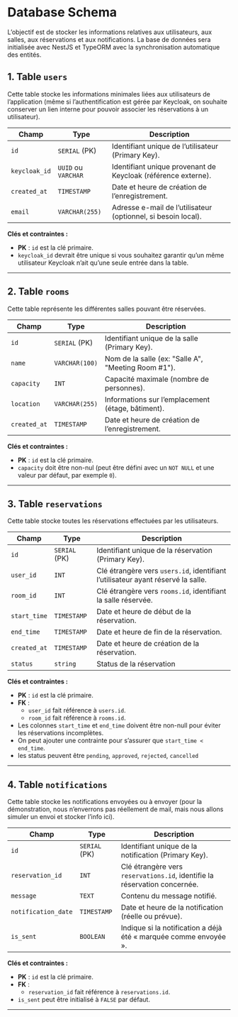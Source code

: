 # Database Schema

L’objectif est de stocker les informations relatives aux utilisateurs, aux salles, aux réservations et aux notifications.
La base de données sera initialisée avec NestJS et TypeORM avec la synchronisation automatique des entités.

## 1. Table `users`

Cette table stocke les informations minimales liées aux utilisateurs de l’application (même si l’authentification est gérée par Keycloak, on souhaite conserver un lien interne pour pouvoir associer les réservations à un utilisateur).

| Champ             | Type                 | Description                                                      |
|-------------------|----------------------|------------------------------------------------------------------|
| `id`              | `SERIAL` (PK)        | Identifiant unique de l’utilisateur (Primary Key).               |
| `keycloak_id`     | `UUID` ou `VARCHAR`  | Identifiant unique provenant de Keycloak (référence externe).     |
| `created_at`      | `TIMESTAMP`          | Date et heure de création de l’enregistrement.                   |
| `email`           | `VARCHAR(255)`       | Adresse e-mail de l’utilisateur (optionnel, si besoin local).    |

**Clés et contraintes :**
- **PK** : `id` est la clé primaire.
- `keycloak_id` devrait être unique si vous souhaitez garantir qu’un même utilisateur Keycloak n’ait qu’une seule entrée dans la table.

---

## 2. Table `rooms`

Cette table représente les différentes salles pouvant être réservées.

| Champ        | Type            | Description                                          |
|--------------|-----------------|------------------------------------------------------|
| `id`         | `SERIAL` (PK)   | Identifiant unique de la salle (Primary Key).        |
| `name`       | `VARCHAR(100)`  | Nom de la salle (ex: "Salle A", "Meeting Room #1").  |
| `capacity`   | `INT`           | Capacité maximale (nombre de personnes).            |
| `location`   | `VARCHAR(255)`  | Informations sur l’emplacement (étage, bâtiment).   |
| `created_at` | `TIMESTAMP`     | Date et heure de création de l’enregistrement.       |

**Clés et contraintes :**
- **PK** : `id` est la clé primaire.
- `capacity` doit être non-nul (peut être défini avec un `NOT NULL` et une valeur par défaut, par exemple `0`).

---

## 3. Table `reservations`

Cette table stocke toutes les réservations effectuées par les utilisateurs.

| Champ        | Type          | Description                                                                      |
|--------------|---------------|----------------------------------------------------------------------------------|
| `id`         | `SERIAL` (PK) | Identifiant unique de la réservation (Primary Key).                              |
| `user_id`    | `INT`         | Clé étrangère vers `users.id`, identifiant l’utilisateur ayant réservé la salle. |
| `room_id`    | `INT`         | Clé étrangère vers `rooms.id`, identifiant la salle réservée.                    |
| `start_time` | `TIMESTAMP`   | Date et heure de début de la réservation.                                        |
| `end_time`   | `TIMESTAMP`   | Date et heure de fin de la réservation.                                          |
| `created_at` | `TIMESTAMP`   | Date et heure de création de la réservation.                                     |
| `status`     | `string`      | Status de la réservation                                                         |

**Clés et contraintes :**
- **PK** : `id` est la clé primaire.
- **FK** :
    - `user_id` fait référence à `users.id`.
    - `room_id` fait référence à `rooms.id`.
- Les colonnes `start_time` et `end_time` doivent être non-null pour éviter les réservations incomplètes.
- On peut ajouter une contrainte pour s’assurer que `start_time < end_time`.
- les status peuvent être `pending`, `approved`, `rejected`, `cancelled`
---


## 4. Table `notifications`

Cette table stocke les notifications envoyées ou à envoyer (pour la démonstration, nous n’enverrons pas réellement de mail, mais nous allons simuler un envoi et stocker l’info ici).

| Champ               | Type            | Description                                                                 |
|---------------------|-----------------|-----------------------------------------------------------------------------|
| `id`                | `SERIAL` (PK)   | Identifiant unique de la notification (Primary Key).                        |
| `reservation_id`    | `INT`           | Clé étrangère vers `reservations.id`, identifie la réservation concernée.   |
| `message`           | `TEXT`          | Contenu du message notifié.                                                |
| `notification_date` | `TIMESTAMP`     | Date et heure de la notification (réelle ou prévue).                        |
| `is_sent`           | `BOOLEAN`       | Indique si la notification a déjà été « marquée comme envoyée ».            |

**Clés et contraintes :**
- **PK** : `id` est la clé primaire.
- **FK** :
    - `reservation_id` fait référence à `reservations.id`.
- `is_sent` peut être initialisé à `FALSE` par défaut.

---